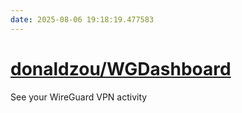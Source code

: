 ```yaml
---
date: 2025-08-06 19:18:19.477583
---
```


# [donaldzou/WGDashboard](https://github.com/donaldzou/WGDashboard)

See your WireGuard VPN activity
